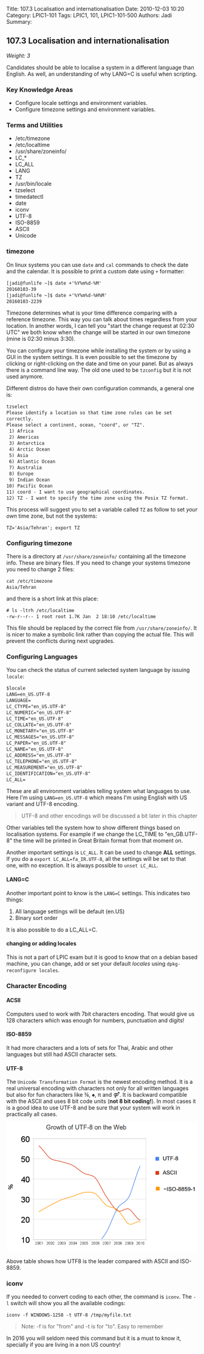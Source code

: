 Title: 107.3 Localisation and internationalisation
Date: 2010-12-03 10:20
Category: LPIC1-101
Tags: LPIC1, 101, LPIC1-101-500
Authors: Jadi
Summary: 
## 107.3 Localisation and internationalisation

_Weight: 3_

Candidates should be able to localise a system in a different language than English. As well, an understanding of why LANG=C is useful when scripting.

### Key Knowledge Areas

* Configure locale settings and environment variables.
* Configure timezone settings and environment variables.

### Terms and Utilities

* /etc/timezone
* /etc/localtime
* /usr/share/zoneinfo/
* LC\_\*
* LC\_ALL
* LANG
* TZ
* /usr/bin/locale
* tzselect
* timedatectl
* date
* iconv
* UTF-8
* ISO-8859
* ASCII
* Unicode

### timezone

On linux systems you can use `date` and `cal` commands to check the date and the calendar. It is possible to print a custom date using `+` formatter:

```text
[jadi@funlife ~]$ date +'%Y%m%d-%M'
20160103-39
[jadi@funlife ~]$ date +'%Y%m%d-%H%M'
20160103-2239
```

Timezone determines what is your time difference comparing with a reference timezone. This way you can talk about times regardless from your location. In another words, I can tell you "start the change request at 02:30 UTC" we both know when the change will be started in our own timezone \(mine is 02:30 minus 3:30\).

You can configure your timezone while installing the system or by using a GUI in the system settings. It is even possible to set the timezone by clicking or right-clicking on the date and time on your panel. But as always there is a command line way. The old one used to be `tzconfig` but it is not used anymore.

Different distros do have their own configuration commands, a general one is:

```text
tzselect
Please identify a location so that time zone rules can be set correctly.
Please select a continent, ocean, "coord", or "TZ".
 1) Africa
 2) Americas
 3) Antarctica
 4) Arctic Ocean
 5) Asia
 6) Atlantic Ocean
 7) Australia
 8) Europe
 9) Indian Ocean
10) Pacific Ocean
11) coord - I want to use geographical coordinates.
12) TZ - I want to specify the time zone using the Posix TZ format.
```

This process will suggest you to set a variable called `TZ` as follow to set _your own_ time zone, but not the systems:

```text
TZ='Asia/Tehran'; export TZ
```

### Configuring timezone

There is a directory at `/usr/share/zoneinfo/` containing all the timezone info. These are binary files. If you need to change your systems timezone you need to change 2 files:

```text
cat /etc/timezone
Asia/Tehran
```

and there is a short link at this place:

```text
# ls -ltrh /etc/localtime
-rw-r--r-- 1 root root 1.7K Jan  2 18:10 /etc/localtime
```

This file should be replaced by the correct file from `/usr/share/zoneinfo/`. It is nicer to make a symbolic link rather than copying the actual file. This will prevent the conflicts during next upgrades.

### Configuring Languages

You can check the status of current selected system language by issuing `locale`:

```text
$locale
LANG=en_US.UTF-8
LANGUAGE=
LC_CTYPE="en_US.UTF-8"
LC_NUMERIC="en_US.UTF-8"
LC_TIME="en_US.UTF-8"
LC_COLLATE="en_US.UTF-8"
LC_MONETARY="en_US.UTF-8"
LC_MESSAGES="en_US.UTF-8"
LC_PAPER="en_US.UTF-8"
LC_NAME="en_US.UTF-8"
LC_ADDRESS="en_US.UTF-8"
LC_TELEPHONE="en_US.UTF-8"
LC_MEASUREMENT="en_US.UTF-8"
LC_IDENTIFICATION="en_US.UTF-8"
LC_ALL=
```

These are all environment variables telling system what languages to use. Here I'm using `LANG=en_US.UTF-8` which means I'm using English with US variant and UTF-8 encoding.

> UTF-8 and other encodings will be discussed a bit later in this chapter

Other variables tell the system how to show different things based on localisation systems. For example if we change the LC\_TIME to "en\_GB.UTF-8" the time will be printed in Great Britain format from that moment on.

Another important settings is `LC_ALL`. It can be used to change **ALL** settings. If you do a `export LC_ALL=fa_IR.UTF-8`, all the settings will be set to that one, with no exception. It is always possible to `unset LC_ALL`.

#### LANG=C

Another important point to know is the `LANG=C` settings. This indicates two things:

1. All language settings will be default \(en.US\)
2. Binary sort order

It is also possible to do a LC\_ALL=C.

#### changing or adding locales

This is not a part of LPIC exam but it is good to know that on a debian based machine, you can change, add or set your default _locales_ using `dpkg-reconfigure locales`.

### Character Encoding

#### ACSII

Computers used to work with 7bit characters encoding. That would give us 128 characters which was enough for numbers, punctuation and digits!

#### ISO-8859

It had more characters and a lots of sets for Thai, Arabic and other languages but still had ASCII character sets.

#### UTF-8

The `Unicode Transformation Format` is the newest encoding method. It is a real universal encoding with characters not only for all written languages but also for fun characters like ¾, ♠, π and ⚤. It is backward compatible with the ASCII and uses 8 bit code units \(**not 8 bit coding!**\). In most cases it is a good idea to use UTF-8 and be sure that your system will work in practically all cases.

![](../.gitbook/assets/UnicodeGrow.png)

Above table shows how UTF8 is the leader compared with ASCII and ISO-8859.

### iconv

If you needed to convert coding to each other, the command is `iconv`. The `-l` switch will show you all the available codings:

```text
iconv -f WINDOWS-1258 -t UTF-8 /tmp/myfile.txt
```

> Note: -f is for "from" and -t is for "to". Easy to remember

In 2016 you will seldom need this command but it is a must to know it, specially if you are living in a non US country!

